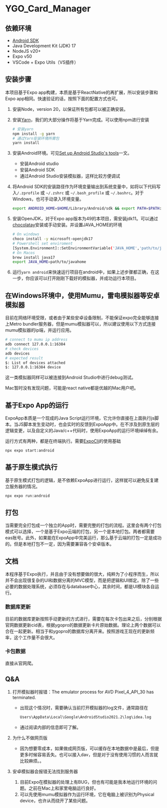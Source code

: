 # YGO_Card_Manager 

## 依赖环境

* [Android SDK](https://developer.android.com/)
* Java Development Kit (JDK) 17
* NodeJS v20+
* Expo v50
* VSCode + Expo Utils（VS插件）

## 安装步骤

本项目基于Expo app构建，本质是基于ReactNative的再扩展，所以安装步骤和Expo app相同。快速验证的话，按照下面的配置方式也可。

1. 安装Node，version 20，以保证所有包都可以被正确安装。

2. 安装[Yarn](https://yarnpkg.com/)，我们的大部分操作将基于Yarn完成。可以使用npm进行安装

    ```sh
    # 安装yarn
    npm install -g yarn
    # 通过Yarn安装环境所需包 
    yarn install
    ```

3. 安装Android环境。可见[Set up Android Studio's tools](https://docs.expo.dev/workflow/android-studio-emulator/)一文。
    * 安装Android studio
    * 安装Android SDK
    * 通过Android Studio安装模拟器，这样比较方便调试

4. 将Android SDK的安装路径作为环境变量输出到系统变量中，如将以下代码写入`/.zprofile` 或 `~/.zshrc` 或 `~/.bash_profile`  或 `~/.bashrc`。对于Windows，也可手动录入环境变量。

    ```sh
    export ANDROID_HOME=$HOME/Library/Android/sdk && export PATH=$PATH:$ANDROID_HOME/emulator && export PATH=$PATH:$ANDROID_HOME/platform-tools
    ```
5. 安装OpenJDK，对于Expo app版本为49的本项目，需安装jdk11。可以通过[chocolatay](https://docs.chocolatey.org/en-us/choco/setup)安装或手动安装。并设置JAVA_HOME的环境
    ```sh
    # On windows
    choco install -y microsoft-openjdk17
    # Powershell set enviroment
    [System.Environment]::SetEnvironmentVariable('JAVA_HOME','path/to/javahome')
    # On Macos
    brew install java17
    export JAVA_HOME=path/to/javahome
    ```
6. 运行`yarn android`来快速运行项目在android中，如果上述步骤都正确，在这一步，你应该可以打开刚刚下载好的模拟器，并成功运行本项目。
## 在Windows环境中，使用Mumu，雷电模拟器等安卓模拟器

目前在网络环境受限，或者由于某些安卓设备限制，不能保证expo完全能够连接上Metro bundler服务器，但是mumu模拟器可以，所以建议使用以下方式连接mumu模拟器的ip端，并运行应用。

```sh
# connect to mumu ip address
adb connect 127.0.0.1:16384
# check devices
adb devices
# expected result
$: List of devices attached
$: 127.0.0.1:16384 device
```
这一类模拟器同样可以被连接到Android Studio中进行debug测试。

Mac暂时没有发现问题，可能是react native都是优越的Mac用户吧。

## 基于Expo App的运行

ExpoApp本质是一个现成的Java Script运行环境，它允许你直接在上面执行js脚本。当JS脚本发生变动时，也会实时的反馈到ExpoApp中。在不涉及到原生层的逻辑变更，以及自定义的Java/c++代码时，使用ExpoApp的运行环境绰绰有余。

运行方式有两种，都是在终端执行。需要[ExpoCli](https://docs.expo.dev/more/expo-cli/)的使用基础
```sh
npx expo start:android
```

## 基于原生模式执行

基于原生模式打包的逻辑，是不依赖ExpoApp进行运行，这样就可以避免反复建立服务器的情况。

```sh
npx expo run:android
```
## 打包

当需要完全打包成一个独立的App时，需要完整的打包的流程。这里会有两个打包模式可以选择，一个是基于Expo云端的打包，另一个是本地打包。两者都需要eas账号。此外，如果能在ExpoApp中完美运行，那么基于云端的打包一定是成功的。但是本地打包不一定，因为需要兼容各个安卓版本。

## 文档

本程序基于Expo执行，并且由于没有想要做的很大，纯粹为了小程序而生，所以并不会出现很复杂的UI和数据分离的MVC模型，而是把逻辑和UI绑定。除了一些必要的数据处理系统，必须存在与database中心，其余时间，都是UI模块各自运行。

### 数据库更新

目前的数据库更新按照手动更新的方式进行，需要在每次卡包出来之后，分别根据官网数据更新cid表，根据ygopro的数据更新卡片原始数据。理论上两个数据可以合在一起更新。相当于和ygopro的数据库分离开来。按照游戏王现在的更新频率，这个工作量不会很大。

### 卡包数据

直接从官网爬。


## Q&A


1. 打开模拟器时报错：The emulator process for AVD Pixel_4_API_30 has terminated.

   * 出现这个情况时，需要确认当前打开模拟器的log文件，通常路径在
       ```sh
       Users\AppData\Local\Google\AndroidStudio2021.2\log\idea.log
       ```
   * 通过阅读内部的信息即可了解。

2. 为什么不做网页版

   * 因为想要零成本，如果做成网页版，可以缓存在本地数据中是最后，但是更多时候容易丢失。也可以接入dav，但是对于没有使用习惯的人而言就比较麻烦。。
3. 安卓模拟器会报错无法找到服务器
   1. 目前Expo在模拟器的处理上有BUG，但也有可能是我本地运行环境的问题。之前在Mac上和家里电脑运行良好。
   2. 可以先使用mumu模拟器作为运行环境，它在电脑上被识别为Physical device，也许从而绕开了某些问题。